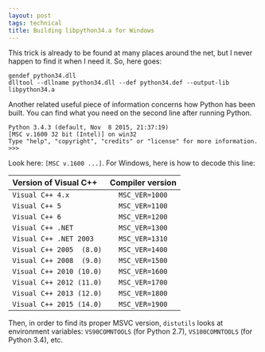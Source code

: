 ```yaml
---
layout: post
tags: technical
title: Building libpython34.a for Windows
---
```


This trick is already to be found at many places around the net, but I never happen to find it when I need it. So, here goes:

```batch
gendef python34.dll
dlltool --dllname python34.dll --def python34.def --output-lib libpython34.a
```

Another related useful piece of information concerns how Python has been built. You can find what you need on the second line after running Python.

```
Python 3.4.3 (default, Nov  8 2015, 21:37:19)
[MSC v.1600 32 bit (Intel)] on win32
Type "help", "copyright", "credits" or "license" for more information.
>>>
```
Look  here: `[MSC v.1600 ...]`. For Windows, here is how to decode this line:

| Version of Visual C++       | Compiler version |
|:----------------------------|:----------------:|
| `Visual C++ 4.x`            | `MSC_VER=1000`   |
| `Visual C++ 5`              | `MSC_VER=1100`   |
| `Visual C++ 6`              | `MSC_VER=1200`   |
| `Visual C++ .NET`           | `MSC_VER=1300`   |
| `Visual C++ .NET 2003`      | `MSC_VER=1310`   |
| `Visual C++ 2005  (8.0)`    | `MSC_VER=1400`   |
| `Visual C++ 2008  (9.0)`    | `MSC_VER=1500`   |
| `Visual C++ 2010 (10.0)`    | `MSC_VER=1600`   |
| `Visual C++ 2012 (11.0)`    | `MSC_VER=1700`   |
| `Visual C++ 2013 (12.0)`    | `MSC_VER=1800`   |
| `Visual C++ 2015 (14.0)`    | `MSC_VER=1900`   |

Then, in order to find its proper MSVC version, `distutils` looks at  environment variables: `VS90COMNTOOLS` (for Python 2.7), `VS100COMNTOOLS` (for Python 3.4), etc.
